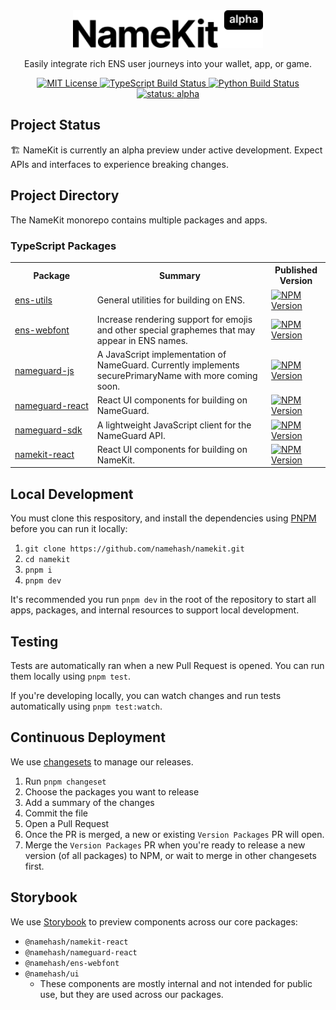<br>
<br>

<!-- LOGO -->

<p align="center">
  <a href="https://namekit.io">
    <picture>
      <source media="(prefers-color-scheme: dark)" srcset=".github/logo-dark.svg">
      <img alt="NameKit" src=".github/logo-light.svg" width="auto" height="60">
    </picture>
  </a>
</p>

<!-- TAGLINE -->
<p align="center">
  Easily integrate rich ENS user journeys into your wallet, app, or game.
<p>

<!-- PROJECT SHIELDS -->
<p align="center">
  <a href="LICENSE">
    <picture>
      <source media="(prefers-color-scheme: dark)" srcset="https://img.shields.io/github/license/namehash/namekit?color=444444">
      <img src="https://img.shields.io/github/license/namehash/namekit?color=444444" alt="MIT License">
    </picture>
  </a>
  <a href="https://github.com/namehash/namekit/actions/workflows/ci_sdk.yml?query=branch%3Amain">
    <picture>
      <source media="(prefers-color-scheme: dark)" srcset="https://img.shields.io/github/actions/workflow/status/namehash/namekit/ci_sdk.yml?logo=typescript&logoColor=ffffff&color=444444">
      <img src="https://img.shields.io/github/actions/workflow/status/namehash/namekit/ci_sdk.yml?logo=typescript&logoColor=ffffff&color=444444" alt="TypeScript Build Status">
    </picture>
  </a>
  <a href="https://github.com/namehash/namekit/actions/workflows/ci_api.yml?query=branch%3Amain">
    <picture>
      <source media="(prefers-color-scheme: dark)" srcset="https://img.shields.io/github/actions/workflow/status/namehash/namekit/ci_api.yml?logo=python&logoColor=ffffff&color=444444">
      <img src="https://img.shields.io/github/actions/workflow/status/namehash/namekit/ci_api.yml?logo=python&logoColor=ffffff&color=444444" alt="Python Build Status">
    </picture>
  </a>
  <a href="#project-status">
    <picture>
      <source media="(prefers-color-scheme: dark)" srcset="https://img.shields.io/badge/status-alpha-444444">
      <img src="https://img.shields.io/badge/status-alpha-444444" alt="status: alpha">
    </picture>
  </a>
</p>

## Project Status

🏗️ NameKit is currently an alpha preview under active development. Expect APIs and interfaces to experience breaking changes.

## Project Directory

The NameKit monorepo contains multiple packages and apps.


### TypeScript Packages

<!-- PACKAGES TABLE -->
<table>
  <tr>
    <th style="white-space: nowrap;">Package</th>
    <th>Summary</th>
    <th>Published Version</th>
  </tr>
  <tr>
    <td style="white-space: nowrap;">
      <a href="packages/ens-utils">ens-utils</a>
    </td>
    <td>General utilities for building on ENS.</td>
    <td>
      <a href="https://www.npmjs.com/package/@namehash/ens-utils">
        <picture>
          <source media="(prefers-color-scheme: dark)" srcset="https://img.shields.io/npm/v/%40namehash%2Fens-utils?style=flat&color=444444">
          <img src="https://img.shields.io/npm/v/%40namehash%2Fens-utils?style=flat&color=444444" alt="NPM Version">
        </picture>
      </a>
    </td>
  </tr>
  <tr>
    <td style="white-space: nowrap;">
      <a href="packages/ens-webfont">ens-webfont</a>
    </td>
    <td>Increase rendering support for emojis and other special graphemes that may appear in ENS names.</td>
    <td>
      <a href="https://www.npmjs.com/package/@namehash/ens-webfont">
        <picture>
          <source media="(prefers-color-scheme: dark)" srcset="https://img.shields.io/npm/v/%40namehash%2Fens-webfont?style=flat&color=444444">
          <img src="https://img.shields.io/npm/v/%40namehash%2Fens-webfont?style=flat&color=444444" alt="NPM Version">
        </picture>
      </a>
    </td>
  </tr>
  <tr>
    <td style="white-space: nowrap;">
      <a href="packages/nameguard-js">nameguard-js</a>
    </td>
    <td>A JavaScript implementation of NameGuard. Currently implements securePrimaryName with more coming soon.</td>
    <td>
      <a href="https://www.npmjs.com/package/@namehash/nameguard-js">
        <picture>
          <source media="(prefers-color-scheme: dark)" srcset="https://img.shields.io/npm/v/%40namehash%2Fnameguard-js?style=flat&color=444444">
          <img src="https://img.shields.io/npm/v/%40namehash%2Fnameguard-js?style=flat&color=444444" alt="NPM Version">
        </picture>
      </a>
    </td>
  </tr>
  <tr>
    <td style="white-space: nowrap;">
      <a href="packages/nameguard-react">nameguard-react</a>
    </td>
    <td>React UI components for building on NameGuard.</td>
    <td>
      <a href="https://www.npmjs.com/package/@namehash/nameguard-react">
        <picture>
          <source media="(prefers-color-scheme: dark)" srcset="https://img.shields.io/npm/v/%40namehash%2Fnameguard-react?style=flat&color=444444">
          <img src="https://img.shields.io/npm/v/%40namehash%2Fnameguard-react?style=flat&color=444444" alt="NPM Version">
        </picture>
      </a>
    </td>
  </tr>
  <tr>
    <td style="white-space: nowrap;">
      <a href="packages/nameguard-sdk">nameguard-sdk</a>
    </td>
    <td>A lightweight JavaScript client for the NameGuard API.</td>
    <td>
      <a href="https://www.npmjs.com/package/@namehash/nameguard">
        <picture>
          <source media="(prefers-color-scheme: dark)" srcset="https://img.shields.io/npm/v/%40namehash%2Fnameguard?style=flat&color=444444">
          <img src="https://img.shields.io/npm/v/%40namehash%2Fnameguard?style=flat&color=444444" alt="NPM Version">
        </picture>
      </a>
    </td>
  </tr>
  <tr>
    <td style="white-space: nowrap;">
      <a href="packages/namekit-react">namekit-react</a>
    </td>
    <td>React UI components for building on NameKit.</td>
    <td>
      <a href="https://www.npmjs.com/package/@namehash/namekit-react">
        <picture>
          <source media="(prefers-color-scheme: dark)" srcset="https://img.shields.io/npm/v/%40namehash%2Fnamekit-react?style=flat&color=444444">
          <img src="https://img.shields.io/npm/v/%40namehash%2Fnamekit-react?style=flat&color=444444" alt="NPM Version">
        </picture>
      </a>
    </td>
  </tr>
</table>

## Local Development

You must clone this respository, and install the dependencies using [PNPM](https://pnpm.io/installation) before you can run it locally:

1. `git clone https://github.com/namehash/namekit.git`
2. `cd namekit`
3. `pnpm i`
4. `pnpm dev`

It's recommended you run `pnpm dev` in the root of the repository to start all apps, packages, and internal resources to support local development.

## Testing

Tests are automatically ran when a new Pull Request is opened. You can run them locally using `pnpm test`.

If you're developing locally, you can watch changes and run tests automatically using `pnpm test:watch`.

## Continuous Deployment

We use [changesets](https://github.com/changesets/changesets) to manage our releases.

1. Run `pnpm changeset`
2. Choose the packages you want to release
3. Add a summary of the changes
4. Commit the file
5. Open a Pull Request
6. Once the PR is merged, a new or existing `Version Packages` PR will open.
7. Merge the `Version Packages` PR when you're ready to release a new version (of all packages) to NPM, or wait to merge in other changesets first.

## Storybook

We use [Storybook](https://storybook.namekit.io/) to preview components across our core packages:

- `@namehash/namekit-react`
- `@namehash/nameguard-react`
- `@namehash/ens-webfont`
- `@namehash/ui`
  - These components are mostly internal and not intended for public use, but they are used across our packages.
